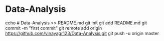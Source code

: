 # Data-Analysis
echo # Data-Analysis >> README.md
git init
git add README.md
git commit -m "first commit"
git remote add origin https://github.com/vinayagr123/Data-Analysis.git
git push -u origin master
